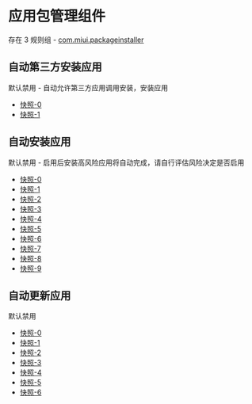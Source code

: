 # 应用包管理组件

存在 3 规则组 - [com.miui.packageinstaller](/src/apps/com.miui.packageinstaller.ts)

## 自动第三方安装应用

默认禁用 - 自动允许第三方应用调用安装，安装应用

- [快照-0](https://gkd-kit.gitee.io/import/12874746)
- [快照-1](https://i.gkd.li/import/13054478)

## 自动安装应用

默认禁用 - 启用后安装高风险应用将自动完成，请自行评估风险决定是否启用

- [快照-0](https://i.gkd.li/import/12818034)
- [快照-1](https://i.gkd.li/import/12818054)
- [快照-2](https://gkd-kit.gitee.io/import/12889120)
- [快照-3](https://gkd-kit.gitee.io/import/12888410)
- [快照-4](https://gkd-kit.gitee.io/import/12889120)
- [快照-5](https://gkd-kit.gitee.io/import/12889135)
- [快照-6](https://gkd-kit.gitee.io/import/12889137)
- [快照-7](https://gkd-kit.gitee.io/import/12889148)
- [快照-8](https://gkd-kit.gitee.io/import/12889148)
- [快照-9](https://i.gkd.li/import/12818044)

## 自动更新应用

默认禁用

- [快照-0](https://i.gkd.li/import/12817988)
- [快照-1](https://i.gkd.li/import/12910080)
- [快照-2](https://i.gkd.li/import/13024731)
- [快照-3](https://i.gkd.li/import/13038465)
- [快照-4](https://i.gkd.li/import/13024730)
- [快照-5](https://i.gkd.li/import/13024731)
- [快照-6](https://i.gkd.li/import/12817999)

